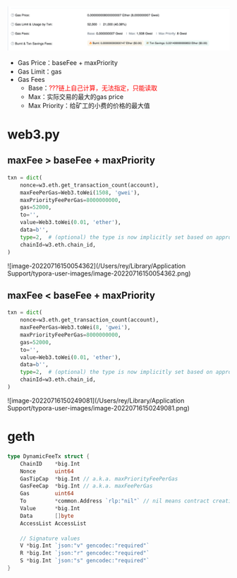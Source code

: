 ![gas-fee](https://github.com/czp-first/fake-avax-bridge/blob/master/docs/imgs/gas-fee.png)



- Gas Price：baseFee + maxPriority
- Gas Limit：gas
- Gas Fees
  - Base：<font color='red'>???链上自己计算，无法指定，只能读取</font>
  - Max：实际交易的最大的gas price
  - Max Priority：给矿工的小费的价格的最大值



# web3.py



## maxFee > baseFee + maxPriority

```python
txn = dict(
    nonce=w3.eth.get_transaction_count(account),
    maxFeePerGas=Web3.toWei(1508, 'gwei'),
    maxPriorityFeePerGas=8000000000,
    gas=52000,
    to='',
    value=Web3.toWei(0.01, 'ether'),
    data=b'',
    type=2,  # (optional) the type is now implicitly set based on appropriate transaction params
    chainId=w3.eth.chain_id,
)
```



![image-20220716150054362](/Users/rey/Library/Application Support/typora-user-images/image-20220716150054362.png)



## maxFee < baseFee + maxPriority

```python
txn = dict(
    nonce=w3.eth.get_transaction_count(account),
    maxFeePerGas=Web3.toWei(8, 'gwei'),
    maxPriorityFeePerGas=8000000000,
    gas=52000,
    to='',
    value=Web3.toWei(0.01, 'ether'),
    data=b'',
    type=2,  # (optional) the type is now implicitly set based on appropriate transaction params
    chainId=w3.eth.chain_id,
)
```



![image-20220716150249081](/Users/rey/Library/Application Support/typora-user-images/image-20220716150249081.png)





# geth



```go
type DynamicFeeTx struct {
	ChainID    *big.Int
	Nonce      uint64
	GasTipCap  *big.Int // a.k.a. maxPriorityFeePerGas
	GasFeeCap  *big.Int // a.k.a. maxFeePerGas
	Gas        uint64
	To         *common.Address `rlp:"nil"` // nil means contract creation
	Value      *big.Int
	Data       []byte
	AccessList AccessList

	// Signature values
	V *big.Int `json:"v" gencodec:"required"`
	R *big.Int `json:"r" gencodec:"required"`
	S *big.Int `json:"s" gencodec:"required"`
}
```

